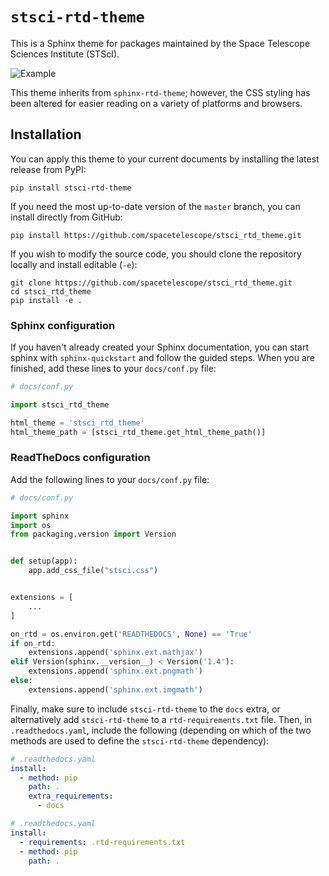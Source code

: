 # `stsci-rtd-theme`

This is a Sphinx theme for packages maintained by the Space Telescope Sciences Institute (STScI).

![Example](stsci_rtd_theme_example.png)

This theme inherits from `sphinx-rtd-theme`; however, the CSS styling has been altered for easier reading on a variety
of platforms and browsers.

## Installation

You can apply this theme to your current documents by installing the latest release from PyPI:

```shell
pip install stsci-rtd-theme
```

If you need the most up-to-date version of the `master` branch, you can install directly from GitHub:

```shell
pip install https://github.com/spacetelescope/stsci_rtd_theme.git
```

If you wish to modify the source code, you should clone the repository locally and install editable (`-e`):

```shell
git clone https://github.com/spacetelescope/stsci_rtd_theme.git
cd stsci_rtd_theme
pip install -e .
```

### Sphinx configuration

If you haven't already created your Sphinx documentation, you can start sphinx with
`sphinx-quickstart` and follow the guided steps. When you are finished, add these lines to your `docs/conf.py` file:

```python
# docs/conf.py

import stsci_rtd_theme

html_theme = 'stsci_rtd_theme'
html_theme_path = [stsci_rtd_theme.get_html_theme_path()]
```

### ReadTheDocs configuration

Add the following lines to your `docs/conf.py` file:

```python
# docs/conf.py

import sphinx
import os
from packaging.version import Version


def setup(app):
    app.add_css_file("stsci.css")


extensions = [
    ...
]

on_rtd = os.environ.get('READTHEDOCS', None) == 'True'
if on_rtd:
    extensions.append('sphinx.ext.mathjax')
elif Version(sphinx.__version__) < Version('1.4'):
    extensions.append('sphinx.ext.pngmath')
else:
    extensions.append('sphinx.ext.imgmath')
```

Finally, make sure to include `stsci-rtd-theme` to the `docs` extra, or alternatively add `stsci-rtd-theme` to
a `rtd-requirements.txt` file. Then, in `.readthedocs.yaml`, include the following (depending on which of the two methods
are used to define the `stsci-rtd-theme` dependency):

```yaml
# .readthedocs.yaml
install:
  - method: pip
    path: .
    extra_requirements:
      - docs
```

```yaml
# .readthedocs.yaml
install:
  - requirements: .rtd-requirements.txt
  - method: pip
    path: .
```